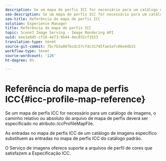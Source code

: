 ```yaml
---
description: Se um mapa de perfis ICC for necessário para um catálogo de imagens, o caminho relativo ou absoluto do arquivo de mapa de perfis deverá ser especificado no atributo IccProfileMapFile.
seo-description: Se um mapa de perfis ICC for necessário para um catálogo de imagens, o caminho relativo ou absoluto do arquivo de mapa de perfis deverá ser especificado no atributo IccProfileMapFile.
seo-title: Referência do mapa de perfis ICC
solution: Experience Manager
title: Referência do mapa de perfis ICC
topic: Scene7 Image Serving - Image Rendering API
uuid: eee1e8d5-cf16-4e73-9b44-4ec032cf3553
translation-type: tm+mt
source-git-commit: 7bc7b3a86fbcdc57cfdc31745fae3afc06e44b15
workflow-type: tm+mt
source-wordcount: '126'
ht-degree: 0%

---
```



# Referência do mapa de perfis ICC{#icc-profile-map-reference}

Se um mapa de perfis ICC for necessário para um catálogo de imagens, o caminho relativo ou absoluto do arquivo de mapa de perfis deverá ser especificado no atributo::IccProfileMapFile.

As entradas no mapa de perfis ICC de um catálogo de imagens específico substituem as entradas no mapa de perfis ICC do catálogo padrão.

O Serviço de imagens oferece suporte a arquivos de perfil de cores que satisfazem a Especificação ICC.
